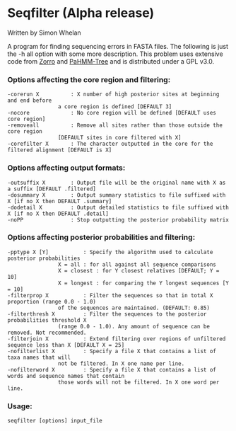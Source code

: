 # Seqfilter (Alpha release)
Written by Simon Whelan

A program for finding sequencing errors in FASTA files. The following is just the -h all option with some more description. This problem uses extensive code from [Zorro](https://phylogenomics.me/software/zorro/) and [PaHMM-Tree](https://github.com/marbogusz/paHMM-Tree) and is distributed under a GPL v3.0.

### Options affecting the core region and filtering:
	-corerun X       	: X number of high posterior sites at beginning and end before 
					a core region is defined [DEFAULT 3]
	-nocore          	: No core region will be defined [DEFAULT uses core region]
	-removeall       	: Remove all sites rather than those outside the core region 
					[DEFAULT sites in core filtered with X]
	-corefilter X    	: The character outputted in the core for the  filtered alignment [DEFAULT is X]

### Options affecting output formats:
	-outsuffix X     	: Output file will be the original name with X as a suffix [DEFAULT .filtered]
	-dosummary X     	: Output summary statistics to file suffixed with X [if no X then DEFAULT .summary]
	-dodetail X      	: Output detailed statistics to file suffixed with X [if no X then DEFAULT .detail]
	-noPP            	: Stop outputting the posterior probability matrix

### Options affecting posterior probabilities and filtering:
	-pptype X [Y]       	: Specify the algorithm used to calculate posterior probabilities
					X = all : for all against all sequence comparisons
					X = closest : for Y closest relatives [DEFAULT; Y = 10]
					X = longest : for comparing the Y longest sequences [Y = 10]
	-filterprop X       	: Filter the sequences so that in total X proportion (range 0.0 - 1.0) 
					of the sequences are maintained. (DEFAULT: 0.85)
	-filterthresh X     	: Filter the sequences to the posterior probabilities threshold X 
					(range 0.0 - 1.0). Any amount of sequence can be removed. Not recommended.
	-filterjoin X       	: Extend filtering over regions of unfiltered sequence less than X [DEFAULT X = 25]
	-nofilterlist X     	: Specify a file X that contains a list of taxa names that will 
					not be filtered. In X one name per line.
	-nofilterword X     	: Specify a file X that contains a list of words and sequence names that contain 
					those words will not be filtered. In X one word per line.

### Usage:
	seqfilter [options] input_file
